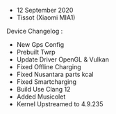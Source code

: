 - 12 September 2020
- Tissot (Xiaomi MIA1)

Device Changelog :
- New Gps Config
- Prebuilt Twrp 
- Update Driver OpenGL & Vulkan 
- Fixed Offline Charging 
- Fixed Nusantara parts kcal 
- Fixed Smartcharging
- Build Use Clang 12
- Added Musicolet
- Kernel Upstreamed to 4.9.235